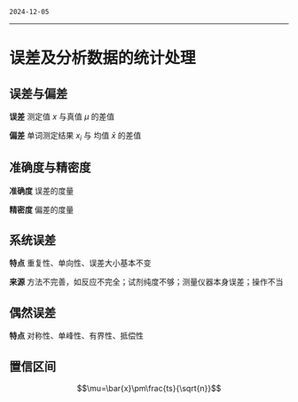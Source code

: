 `2024-12-05`

---

# 误差及分析数据的统计处理

## 误差与偏差

**误差** 测定值 $x$ 与真值 $\mu$ 的差值

**偏差** 单词测定结果 $x_i$ 与 均值 $\bar{x}$ 的差值

## 准确度与精密度

**准确度** 误差的度量

**精密度** 偏差的度量

## 系统误差

**特点** 重复性、单向性、误差大小基本不变

**来源** 方法不完善，如反应不完全；试剂纯度不够；测量仪器本身误差；操作不当

## 偶然误差

**特点** 对称性、单峰性、有界性、抵偿性

## 置信区间

$$\mu=\bar{x}\pm\frac{ts}{\sqrt{n}}$$

